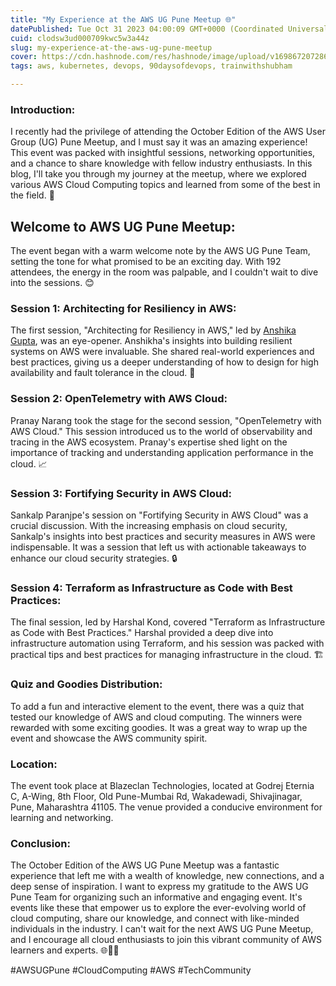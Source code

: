 ```yaml
---
title: "My Experience at the AWS UG Pune Meetup 🌐"
datePublished: Tue Oct 31 2023 04:00:09 GMT+0000 (Coordinated Universal Time)
cuid: clodsw3ud000709kwc5w3a44z
slug: my-experience-at-the-aws-ug-pune-meetup
cover: https://cdn.hashnode.com/res/hashnode/image/upload/v1698672072869/65ce0b90-f4db-411c-a1de-b0cf2716a1cc.jpeg
tags: aws, kubernetes, devops, 90daysofdevops, trainwithshubham

---
```


### Introduction:

I recently had the privilege of attending the October Edition of the AWS User Group (UG) Pune Meetup, and I must say it was an amazing experience! This event was packed with insightful sessions, networking opportunities, and a chance to share knowledge with fellow industry enthusiasts. In this blog, I'll take you through my journey at the meetup, where we explored various AWS Cloud Computing topics and learned from some of the best in the field. 🚀

## Welcome to AWS UG Pune Meetup:

The event began with a warm welcome note by the AWS UG Pune Team, setting the tone for what promised to be an exciting day. With 192 attendees, the energy in the room was palpable, and I couldn't wait to dive into the sessions. 😊

### Session 1: Architecting for Resiliency in AWS:

The first session, "Architecting for Resiliency in AWS," led by [Anshika Gupta](https://www.linkedin.com/in/ACoAACOp07sBByCOz7EgcKVYb_BgshHM3r2cIxw?lipi=urn%3Ali%3Apage%3Ad_flagship3_company%3B1OSAYaAwQxGvrHS%2FMylLxw%3D%3D), was an eye-opener. Anshikha's insights into building resilient systems on AWS were invaluable. She shared real-world experiences and best practices, giving us a deeper understanding of how to design for high availability and fault tolerance in the cloud. 💪

### Session 2: OpenTelemetry with AWS Cloud:

Pranay Narang took the stage for the second session, "OpenTelemetry with AWS Cloud." This session introduced us to the world of observability and tracing in the AWS ecosystem. Pranay's expertise shed light on the importance of tracking and understanding application performance in the cloud. 📈

### Session 3: Fortifying Security in AWS Cloud:

Sankalp Paranjpe's session on "Fortifying Security in AWS Cloud" was a crucial discussion. With the increasing emphasis on cloud security, Sankalp's insights into best practices and security measures in AWS were indispensable. It was a session that left us with actionable takeaways to enhance our cloud security strategies. 🔒

### Session 4: Terraform as Infrastructure as Code with Best Practices:

The final session, led by Harshal Kond, covered "Terraform as Infrastructure as Code with Best Practices." Harshal provided a deep dive into infrastructure automation using Terraform, and his session was packed with practical tips and best practices for managing infrastructure in the cloud. 🏗️

### Quiz and Goodies Distribution:

To add a fun and interactive element to the event, there was a quiz that tested our knowledge of AWS and cloud computing. The winners were rewarded with some exciting goodies. It was a great way to wrap up the event and showcase the AWS community spirit.

### Location:

The event took place at Blazeclan Technologies, located at Godrej Eternia C, A-Wing, 8th Floor, Old Pune-Mumbai Rd, Wakadewadi, Shivajinagar, Pune, Maharashtra 41105. The venue provided a conducive environment for learning and networking.

### Conclusion:

The October Edition of the AWS UG Pune Meetup was a fantastic experience that left me with a wealth of knowledge, new connections, and a deep sense of inspiration. I want to express my gratitude to the AWS UG Pune Team for organizing such an informative and engaging event. It's events like these that empower us to explore the ever-evolving world of cloud computing, share our knowledge, and connect with like-minded individuals in the industry. I can't wait for the next AWS UG Pune Meetup, and I encourage all cloud enthusiasts to join this vibrant community of AWS learners and experts. 🌐🙌💡

#AWSUGPune #CloudComputing #AWS #TechCommunity